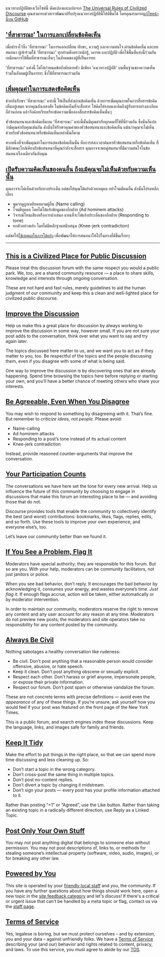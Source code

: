 แนวทางปฏิบัติของเว็บไซต์นี้ ดัดแปลงและแปลจาก [The Universal Rules of Civilized Discourse](https://blog.discourse.org/2013/03/the-universal-rules-of-civilized-discourse/) คุณสามารถช่วยเราพัฒนาปรับปรุงแนวทางปฏิบัตินี้ให้ดีขึ้นได้ โดยคุณสามารถ[แก้ไขหน้านี้บน GitHub](https://github.com/bigbearsio/discourse-bigbears-guidelines/blob/master/README.md)

<a name="civilized"></a>

## ['ที่สาธารณะ' ในการแลกเปลี่ยนข้อคิดเห็น](#civilized)

เพื่อธำรงไว้ซึ่ง 'ที่สาธารณะ' ในการแลกเปลี่ยน ทักษะ, ความรู้ และความสนใจ ผ่านข้อคิดเห็น และบทสนทนา ผู้เข้าร่วมใช้ 'ที่สาธารณะ' ทุกท่านพึงตระหนักรู้, เคารพ และปฏิบัติ เพื่อใช้พื้นที่แห่งนี้ร่วมกัน เหมือนการใช้พื้นที่สาธารณะอื่นๆ ในสังคมของผู้ที่เป็นอารยะ

'ที่สาธารณะ' แห่งนี้ ไม่ได้กำหนดข้อบังคับตายตัว มีเพียง 'แนวทางปฏิบัติ' บนพื้นฐานของความเห็นร่วมในสังคมผู้เป็นอารยะ ซึ่งใช้ที่สาธารณะร่วมกัน

<a name="improve"></a>

## [เพิ่มคุณค่าในการแสดงข้อคิดเห็น](#improve)

ช่วยกันรักษา 'ที่สาธารณะ' แห่งนี้ ให้เป็นที่ส่งผ่านข้อคิดเห็น ด้วยการเพิ่มคุณภาพในการสื่อสารข้อคิดเห็นอยู่เสมอ หากคุณลังเลสงสัย ในข้อคิดเห็นที่จะสื่อสาร ให้คิดให้รอบและคิดถึงผู้รับสารอย่างละเอียดถี่ถ้วนก่อน แล้วจึงค่อยเรียบเรียงข้อความเพื่อลองสื่อสารข้อคิดเห็นนั้นๆ

หัวข้อสนทนาและข้อคิดเห็นบน 'ที่สาธารณะ' แห่งนี้นั้นมีคุณค่ากับทุกคนที่ใช้ที่นี่ร่วมกัน ซึ่งนั่นก็แปลว่ามีคุณค่ากับคุณเช่นกัน ดังนั้นให้รักษาคุณค่าของหัวข้อสนทนาและข้อคิดเห็น แม้นว่าคุณจะไม่เห็นด้วยกับหัวข้อสนทนาหรือข้อคิดเห็นเหล่านั้นก็ตาม

ทางหนึ่งที่จะเพิ่มคุณค่าในการแสดงข้อคิดเห็นนั้น คือการสละเวลาค้นหาหัวข้อสนทนาหรือข้อคิดเห็น ที่มีลักษณะใกล้เคียงกับข้อสนทนาที่คุณกำลังจะสื่อสาร คุณอาจจะพบคู่สนทนาที่มีความสนใจในข้อสนทนาเรื่องเดียวกันกับคุณ

<a name="agreeable"></a>

## [เปิดรับความคิดเห็นของคนอื่น ถึงแม้คุณจะไม่เห็นด้วยกับความเห็นนั้น](#agreeable)

คุณอาจจะไม่เห็นด้วยกับบางประเด็น แต่ขอให้คุณโต้แย้งด้วยเหตุผล อย่าโจมตีคนอื่น ดังนั้นโปรดหลีกเลี่ยง

*   พูดจาดูถูกเหยียดหยามผู้อื่น (Name calling)
*   โจมตีบุคคล โดยไม่โต้แย้งข้อมูลของอีกฝ่าย (Ad hominem attacks)
*   วิจารณ์โทนเสียงหรือการนำเสนอ แทนที่จะโต้แย้งประเด็นของอีกฝ่าย (Responding to tone)
*   ยกตัวอย่างแย้ง โดยไม่มีหลักฐานสนับสนุน (Knee-jerk contradiction)

แต่ขอให้[ใช้เหตุผลในการโต้แย้ง](https://board.postjung.com/754080.html) เพื่อพัฒนาให้การสนทนาให้ไปในทางที่ดีขึ้นเรื่อยๆ

---

<a name="civilized-en"></a>

## [This is a Civilized Place for Public Discussion](#civilized-en)

Please treat this discussion forum with the same respect you would a public park.  We, too, are a shared community resource &mdash; a place to share skills, knowledge and interests through ongoing conversation.

These are not hard and fast rules, merely guidelines to aid the human judgment of our community and keep this a clean and well-lighted place for civilized public discourse.

<a name="improve-en"></a>

## [Improve the Discussion](#improve-en)

Help us make this a great place for discussion by always working to improve the discussion in some way, however small. If you are not sure your post adds to the conversation, think over what you want to say and try again later.

The topics discussed here matter to us, and we want you to act as if they matter to you, too. Be respectful of the topics and the people discussing them, even if you disagree with some of what is being said.

One way to improve the discussion is by discovering ones that are already happening. Spend time browsing the topics here before replying or starting your own, and you’ll have a better chance of meeting others who share your interests.

<a name="agreeable-en"></a>

## [Be Agreeable, Even When You Disagree](#agreeable-en)

You may wish to respond to something by disagreeing with it. That’s fine. But remember to _criticize ideas, not people_. Please avoid:

*   Name-calling
*   Ad hominem attacks
*   Responding to a post’s tone instead of its actual content
*   Knee-jerk contradiction

Instead, provide reasoned counter-arguments that improve the conversation.

<a name="participate"></a>

## [Your Participation Counts](#participate)

The conversations we have here set the tone for every new arrival. Help us influence the future of this community by choosing to engage in discussions that make this forum an interesting place to be &mdash; and avoiding those that do not.

Discourse provides tools that enable the community to collectively identify the best (and worst) contributions: bookmarks, likes, flags, replies, edits, and so forth. Use these tools to improve your own experience, and everyone else’s, too.

Let’s leave our community better than we found it.

<a name="flag-problems"></a>

## [If You See a Problem, Flag It](#flag-problems)

Moderators have special authority; they are responsible for this forum. But so are you. With your help, moderators can be community facilitators, not just janitors or police.

When you see bad behavior, don’t reply. It encourages the bad behavior by acknowledging it, consumes your energy, and wastes everyone’s time. _Just flag it_. If enough flags accrue, action will be taken, either automatically or by moderator intervention.

In order to maintain our community, moderators reserve the right to remove any content and any user account for any reason at any time. Moderators do not preview new posts; the moderators and site operators take no responsibility for any content posted by the community.

<a name="be-civil"></a>

## [Always Be Civil](#be-civil)

Nothing sabotages a healthy conversation like rudeness:

*   Be civil. Don’t post anything that a reasonable person would consider offensive, abusive, or hate speech.
*   Keep it clean. Don’t post anything obscene or sexually explicit.
*   Respect each other. Don’t harass or grief anyone, impersonate people, or expose their private information.
*   Respect our forum. Don’t post spam or otherwise vandalize the forum.

These are not concrete terms with precise definitions &mdash; avoid even the _appearance_ of any of these things. If you’re unsure, ask yourself how you would feel if your post was featured on the front page of the New York Times.

This is a public forum, and search engines index these discussions. Keep the language, links, and images safe for family and friends.

<a name="keep-tidy"></a>

## [Keep It Tidy](#keep-tidy)

Make the effort to put things in the right place, so that we can spend more time discussing and less cleaning up. So:

*   Don’t start a topic in the wrong category.
*   Don’t cross-post the same thing in multiple topics.
*   Don’t post no-content replies.
*   Don’t divert a topic by changing it midstream.
*   Don’t sign your posts &mdash; every post has your profile information attached to it.

Rather than posting “+1” or “Agreed”, use the Like button. Rather than taking an existing topic in a radically different direction, use Reply as a Linked Topic.

<a name="stealing"></a>

## [Post Only Your Own Stuff](#stealing)

You may not post anything digital that belongs to someone else without permission. You may not post descriptions of, links to, or methods for stealing someone’s intellectual property (software, video, audio, images), or for breaking any other law.

<a name="power"></a>

## [Powered by You](#power)

This site is operated by your [friendly local staff](/about) and *you*, the community. If you have any further questions about how things should work here, open a new topic in the [site feedback category](/c/site-feedback) and let's discuss! If there's a critical or urgent issue that can't be handled by a meta topic or flag, contact us via the [staff page](/about).

<a name="tos"></a>

## [Terms of Service](#tos)

Yes, legalese is boring, but we must protect ourselves &ndash; and by extension, you and your data &ndash; against unfriendly folks. We have a [Terms of Service](/tos) describing your (and our) behavior and rights related to content, privacy, and laws. To use this service, you must agree to abide by our [TOS](/tos).
